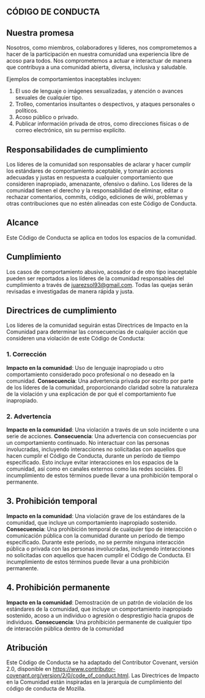 ## CÓDIGO DE CONDUCTA 

## Nuestra promesa 
Nosotros, como miembros, colaboradores y líderes, nos comprometemos a hacer de la participación en nuestra comunidad una experiencia libre de acoso para todos.
Nos comprometemos a actuar e interactuar de manera que contribuya a una comunidad abierta, diversa, inclusiva y saludable.

Ejemplos de comportamientos inaceptables incluyen:
1. El uso de lenguaje o imágenes sexualizadas, y atención o avances sexuales de cualquier tipo.
2. Trolleo, comentarios insultantes o despectivos, y ataques personales o políticos.
3. Acoso público o privado.
4. Publicar información privada de otros, como direcciones físicas o de correo electrónico, sin su permiso explícito.


## Responsabilidades de cumplimiento
Los líderes de la comunidad son responsables de aclarar y hacer cumplir los estándares de comportamiento aceptable, 
y tomarán acciones adecuadas y justas en respuesta a cualquier comportamiento que consideren inapropiado, amenazante, ofensivo o dañino.
Los líderes de la comunidad tienen el derecho y la responsabilidad de eliminar, editar o rechazar comentarios, commits, código, 
ediciones de wiki, problemas y otras contribuciones que no estén alineadas con este Código de Conducta.

## Alcance
Este Código de Conducta se aplica en todos los espacios de la comunidad.


## Cumplimiento
Los casos de comportamiento abusivo, acosador o de otro tipo inaceptable pueden ser reportados a los líderes de la comunidad responsables del 
cumplimiento a través de juarezsol93@gmail.com. Todas las quejas serán revisadas e investigadas de manera rápida y justa.

## Directrices de cumplimiento
Los líderes de la comunidad seguirán estas Directrices de Impacto en la Comunidad
para determinar las consecuencias de cualquier acción que consideren una violación de este Código de Conducta:

### 1. Corrección
**Impacto en la comunidad**: Uso de lenguaje inapropiado u otro comportamiento considerado poco profesional o no deseado en la comunidad.
**Consecuencia**: Una advertencia privada por escrito por parte de los líderes de la comunidad, proporcionando claridad sobre la naturaleza de la violación
y una explicación de por qué el comportamiento fue inapropiado.

### 2. Advertencia
**Impacto en la comunidad**: Una violación a través de un solo incidente o una serie de acciones.
**Consecuencia**: Una advertencia con consecuencias por un comportamiento continuado. 
No interactuar con las personas involucradas, incluyendo interacciones no solicitadas con aquellos que hacen cumplir el Código de Conducta,
durante un período de tiempo especificado. Esto incluye evitar interacciones en los espacios de la comunidad, así como en canales externos 
como las redes sociales. 
El incumplimiento de estos términos puede llevar a una prohibición temporal o permanente.

## 3. Prohibición temporal
**Impacto en la comunidad**: Una violación grave de los estándares de la comunidad, que incluye un comportamiento inapropiado sostenido.
**Consecuencia**: Una prohibición temporal de cualquier tipo de interacción o comunicación pública con la comunidad durante un período de tiempo 
especificado. Durante este período, no se permite ninguna interacción pública o privada con las personas involucradas, 
incluyendo interacciones no solicitadas con aquellos que hacen cumplir el Código de Conducta.
El incumplimiento de estos términos puede llevar a una prohibición permanente.

## 4. Prohibición permanente
**Impacto en la comunidad**: Demostración de un patrón de violación de los estándares de la comunidad, que incluye un comportamiento inapropiado sostenido, 
acoso a un individuo o agresión o desprestigio hacia grupos de individuos.
**Consecuencia**: Una prohibición permanente de cualquier tipo de interacción pública dentro de la comunidad

## Atribución
Este Código de Conducta se ha adaptado del Contributor Covenant, versión 2.0, disponible en https://www.contributor-covenant.org/version/2/0/code_of_conduct.html.
Las Directrices de Impacto en la Comunidad están inspiradas en la jerarquía de cumplimiento del código de conducta de Mozilla.
